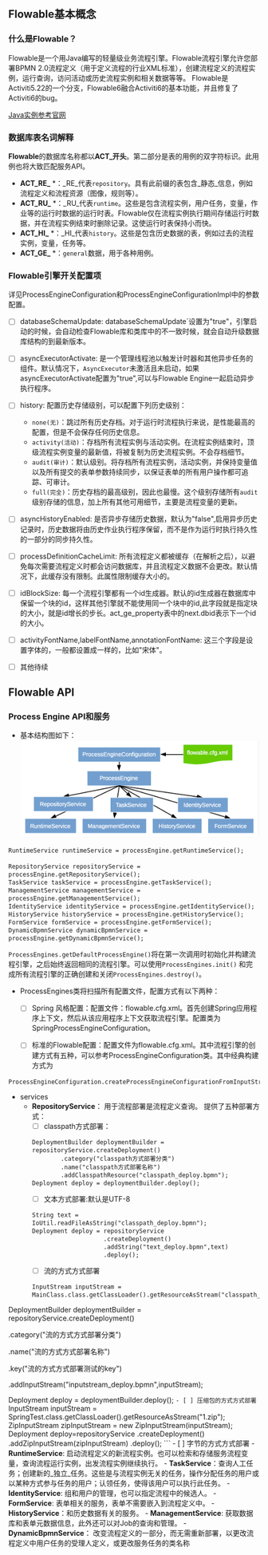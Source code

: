 
## Flowable基本概念

  ### 什么是Flowable？
Flowable是一个用Java编写的轻量级业务流程引擎。Flowable流程引擎允许您部署BPMN 2.0流程定义（用于定义流程的行业XML标准），创建流程定义的流程实例，运行查询，访问活动或历史流程实例和相关数据等等。
	Flowable是Activiti5.22的一个分支，Flowable6融合Activiti6的基本功能，并且修复了Activiti6的bug。
	
   [Java实例参考官网](https://www.flowable.org/docs/userguide/index.html#getting.started.command.line) 

### 数据库表名词解释
**Flowable**的数据库名称都以**ACT_开头**。第二部分是表的用例的双字符标识。此用例也将大致匹配服务API。

-   **ACT_RE_** *：_RE_代表`repository`。具有此前缀的表包含_静态_信息，例如流程定义和流程资源（图像，规则等）。  
-   **ACT_RU_** *：_RU_代表`runtime`。这些是包含流程实例，用户任务，变量，作业等的运行时数据的运行时表。Flowable仅在流程实例执行期间存储运行时数据，并在流程实例结束时删除记录。这使运行时表保持小而快。
-   **ACT_HI_** *：_HI_代表`history`。这些是包含历史数据的表，例如过去的流程实例，变量，任务等。
-   **ACT_GE_** *：`general`数据，用于各种用例。

### Flowable引擎开关配置项
  详见ProcessEngineConfiguration和ProcessEngineConfigurationImpl中的参数配置。
 - [ ] databaseSchemaUpdate: databaseSchemaUpdate`设置为"true"，引擎启动的时候，会自动检查Flowable库和类库中的不一致时候，就会自动升级数据库结构的到最新版本。
 - [ ] asyncExecutorActivate: 是一个管理线程池以触发计时器和其他异步任务的组件。默认情况下，`AsyncExecutor`未激活且未启动，如果asyncExecutorActivate配置为"true",可以与Flowable Engine一起启动异步执行程序。
 - [ ] history: 配置历史存储级别，可以配置下列历史级别：

    -   `none(无)`：跳过所有历史存档。对于运行时流程执行来说，是性能最高的配置，但是不会保存任何历史信息。    
    -   `activity(活动)`：存档所有流程实例与活动实例。在流程实例结束时，顶级流程实例变量的最新值，将被复制为历史流程实例。不会存档细节。   
   -   `audit(审计)`：默认级别。将存档所有流程实例，活动实例，并保持变量值以及所有提交的表单参数持续同步，以保证表单的所有用户操作都可追踪、可审计。
   -   `full(完全)`：历史存档的最高级别，因此也最慢。这个级别存储所有`audit`级别存储的信息，加上所有其他可用细节，主要是流程变量的更新。

 - [ ] asyncHistoryEnabled: 是否异步存储历史数据，默认为"false",启用异步历史记录时，历史数据将由历史作业执行程序保留，而不是作为运行时执行持久性的一部分的同步持久性。
 - [ ] processDefinitionCacheLimit: 所有流程定义都被缓存（在解析之后），以避免每次需要流程定义时都会访问数据库，并且流程定义数据不会更改。默认情况下，此缓存没有限制。此属性限制缓存大小的。

 - [ ] idBlockSize: 每一个流程引擎都有一个id生成器。默认的id生成器在数据库中保留一个块的id，这样其他引擎就不能使用同一个块中的id,此字段就是指定块的大小，就是id增长的步长。act_ge_property表中的next.dbid表示下一个id的大小。
 - [ ] activityFontName,labelFontName,annotationFontName: 这三个字段是设置字体的，一般都设置成一样的，比如"宋体"。
 - [ ] 其他待续


## Flowable API

### Process Engine API和服务
 - 基本结构图如下：
 ![](./images/Flowable-service.png)
 
```
RuntimeService runtimeService = processEngine.getRuntimeService();

RepositoryService repositoryService = processEngine.getRepositoryService();
TaskService taskService = processEngine.getTaskService();
ManagementService managementService = processEngine.getManagementService();
IdentityService identityService = processEngine.getIdentityService();
HistoryService historyService = processEngine.getHistoryService();
FormService formService = processEngine.getFormService();
DynamicBpmnService dynamicBpmnService = processEngine.getDynamicBpmnService();
```
`ProcessEngines.getDefaultProcessEngine()`将在第一次调用时初始化并构建流程引擎，之后始终返回相同的流程引擎。可以使用`ProcessEngines.init()` 和完成所有流程引擎的正确创建和关闭`ProcessEngines.destroy()`。

- ProcessEngines类将扫描所有配置文件，配置方式有以下两种：
	- [ ] Spring 风格配置：配置文件：flowable.cfg.xml。首先创建Spring应用程序上下文，然后从该应用程序上下文获取流程引擎。配置类为SpringProcessEngineConfiguration。
	
   - [ ]  标准的Flowable配置：配置文件为flowable.cfg.xml。其中流程引擎的创建方式有五种，可以参考ProcessEngineConfiguration类。其中经典构建方式为
 ```
ProcessEngineConfiguration.createProcessEngineConfigurationFromInputStream(inputStream).buildProcessEngine()。
 ```

 
  - services
    - **RepositoryService**： 用于流程部署是流程定义查询。 提供了五种部署方式：
         - [ ] classpath方式部署：
         ```
         DeploymentBuilder deploymentBuilder = repositoryService.createDeployment()
		         .category("classpath方式部署分类")
		         .name("classpath方式部署名称")
		         .addClasspathResource("classpath_deploy.bpmn");
         Deployment deploy = deploymentBuilder.deploy();
       ```
         - [ ] 文本方式部署:默认是UTF-8
         ```
         String text =  IoUtil.readFileAsString("classpath_deploy.bpmn");		     
         Deployment deploy = repositoryService
					         .createDeployment()
					         .addString("text_deploy.bpmn",text)
					         .deploy();         
         ```
         - [ ] 流的方式方式部署
        ```
        InputStream inputStream = MainClass.class.getClassLoader().getResourceAsStream("classpath_deploy.bpmn");

DeploymentBuilder deploymentBuilder = repositoryService.createDeployment()

.category("流的方式方式部署分类")

.name("流的方式方式部署名称")

.key("流的方式方式部署测试的key")

.addInputStream("inputstream_deploy.bpmn",inputStream);

Deployment deploy = deploymentBuilder.deploy();
        ```
         - [ ] 压缩包的方式方式部署
         ```
         InputStream inputStream = SpringTest.class.getClassLoader().getResourceAsStream("1.zip");
         ZipInputStream zipInputStream =  new  ZipInputStream(inputStream);
         Deployment deploy=repositoryService
                                            .createDeployment()
                                            .addZipInputStream(zipInputStream)
                                            .deploy();
         ```
         - [ ] 字节的方式方式部署
    - **RuntimeService**: 启动流程定义的新流程实例。也可以检索和存储服务流程变量，查询流程运行实例，出发流程实例继续执行。
    - **TaskService**：查询人工任务；创建新的_独立_任务。这些是与流程实例无关的任务，操作分配任务的用户或以某种方式参与任务的用户；认领任务，使得该用户可以执行此任务。
    - **IdentityService**: 组和用户的管理，也可以指定流程中的候选人。
    - **FormService**: 表单相关的服务，表单不需要嵌入到流程定义中。
    - **HistoryService**：和历史数据有关的服务。
    - **ManagementService**: 获取数据库和表单元数据信息，此外还可以对Job的查询和管理。
    - **DynamicBpmnService**： 改变流程定义的一部分，而无需重新部署，以更改流程定义中用户任务的受理人定义，或更改服务任务的类名称
 


 
 



<!--stackedit_data:
eyJoaXN0b3J5IjpbMTUyMTczNTA2Ml19
-->